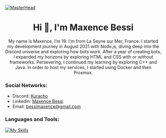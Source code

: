 [![MasterHead](https://i.pinimg.com/originals/44/c7/c1/44c7c1f3fbd68b2151c37af5f08198f1.gif)](https://rishavchanda.io)
<h1 align="center">Hi 👋, I'm Maxence Bessi</h1>

<p align="center">
My name is Maxence, I’m 19. I'm from La Seyne sur Mer, France. I started my development journey in August 2021 with Node.js, diving deep into the Discord universe and exploring how bots work. After a year of creating bots, I expanded my horizons by exploring HTML and CSS with or without frameworks. Persevering, I continued my learning by exploring C++ and Java. In order to host my services, I started using Docker and then Proxmox.
</p>

<h3 align="left">Social Networks:</h3>

- Discord: [Kuracho](https://discord.com/users/358629612584173568)
- Linkedin: [Maxence Bessi](https://www.linkedin.com/in/maxence-bessi/)
- Email: bessimaxence@gmail.com

<h3 align="left">Languages and Tools:</h3>

[![My Skills](https://skillicons.dev/icons?i=js,ts,html,css,java,cpp,docker,git,idea,vscode,maven,mysql,nginx,tailwind,vue,spring,bash,php,laravel,sass&perline=12)]( )
